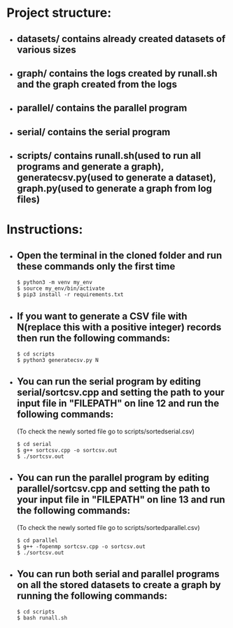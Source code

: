 # Project structure:
* ## datasets/ contains already created datasets of various sizes
* ## graph/ contains the logs created by runall.sh and the graph created from the logs
* ## parallel/ contains the parallel program
* ## serial/ contains the serial program
* ## scripts/ contains runall.sh(used to run all programs and generate a graph), generatecsv.py(used to generate a dataset), graph.py(used to generate a graph from log files)

# Instructions:
* ## Open the terminal in the cloned folder and run these commands only the first time
    ```
    $ python3 -m venv my_env
    $ source my_env/bin/activate
    $ pip3 install -r requirements.txt
    ```
* ## If you want to generate a CSV file with N(replace this with a positive integer) records then run the following commands:
    ```
    $ cd scripts
    $ python3 generatecsv.py N
    ```
* ## You can run the serial program by editing serial/sortcsv.cpp and setting the path to your input file in "FILEPATH" on line 12 and run the following commands:
    (To check the newly sorted file go to scripts/sortedserial.csv)
    ```
    $ cd serial
    $ g++ sortcsv.cpp -o sortcsv.out
    $ ./sortcsv.out
    ```

* ## You can run the parallel program by editing parallel/sortcsv.cpp and setting the path to your input file in "FILEPATH" on line 13 and run the following commands:
    (To check the newly sorted file go to scripts/sortedparallel.csv)
    ```
    $ cd parallel
    $ g++ -fopenmp sortcsv.cpp -o sortcsv.out
    $ ./sortcsv.out
    ```

* ## You can run both serial and parallel programs on all the stored datasets to create a graph by running the following commands:
    ```
    $ cd scripts
    $ bash runall.sh
    ```